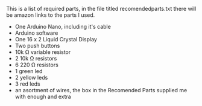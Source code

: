 This is a list of required parts, in the file titled recomendedparts.txt there will be amazon links to the parts I used.

 - One Arduino Nano, including it's cable
 - Arduino software
 - One 16 x 2 Liquid Crystal Display
 - Two push buttons
 - 10k Ω variable resistor
 - 2 10k Ω resistors
 - 6 220 Ω resistors
 - 1 green led
 - 2 yellow leds
 - 3 red leds
 - an asortment of wires, the box in the Recomended Parts supplied me with enough and extra
